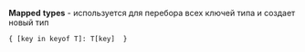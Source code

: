 **Mapped** **types** - используется для перебора всех ключей типа и создает новый тип

`{ [key in keyof T]: T[key]  }`

